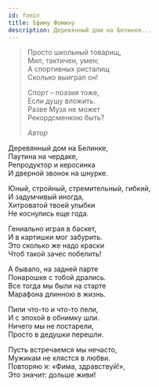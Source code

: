 ```yaml
---
id: fomin
title: Ефиму Фомину
description: Деревянный дом на Белинке...
---
```


> Просто школьный товарищ,\
> Мил, тактичен, умен;\
> А спортивных ристалищ\
> Сколько выиграл он!
>
> Спорт – поэзия тоже,\
> Если душу вложить.\
> Разве Муза не может\
> Рекордсменкою быть?
>
> _Автор_

Деревянный дом на Белинке,\
Паутина на чердаке,\
Репродуктор и керосинка\
И дверной звонок на шнурке.

Юный, стройный, стремительный, гибкий,\
И задумчивый иногда,\
Хитроватой твоей улыбки\
Не коснулись еще года.

Гениально играя в баскет,\
И в картишки мог забурить.\
Это сколько же надо краски\
Чтоб такой зачес побелить!

А бывало, на задней парте\
Понарошке с тобой дрались.\
Все тогда мы были на старте\
Марафона длинною в жизнь.

Пили что-то и что-то пели,\
И с эпохой в обнимку шли.\
Ничего мы не постарели,\
Просто в дедушки перешли.

Пусть встречаемся мы нечасто,\
Мужикам не клястся в любви.\
Повторяю я: «Фима, здравствуй!»,\
Это значит: дольше живи!
